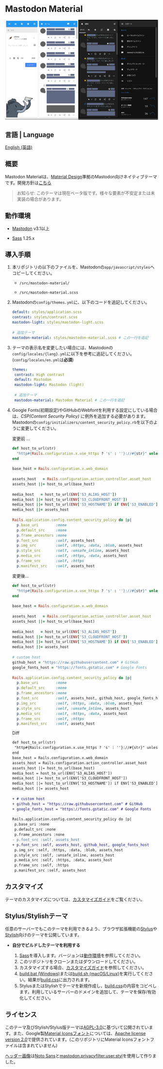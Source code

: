 # Mastodon Material

<img src="docs/res/top.png" alt="mastodon-material">

## 言語 | Language

[English (英語)](README.md)

## 概要

Mastodon Materialは、[Material Design](https://material.io)準拠のMastodon向けネイティブテーマです。開発方針は[こちら](docs/development_policy_ja.md)

> お知らせ: このテーマは現在ベータ版です。様々な要素が不安定または未実装の場合があります。

## 動作環境

- [Mastodon](https://github.com/tootsuite/mastodon) v3.1以上

- [Sass](https://sass-lang.com) 1.25.x

## 導入手順

1. 本リポジトリの以下のファイルを、Mastodonの`app/javascript/styles`へコピーしてください。
   
   * `/src/mastodon-material/`
   
   * `/src/mastodon-material.scss`

2. Mastodonの`config/themes.yml`に、以下のコードを追記してください。
   
   ```yml
   default: styles/application.scss
   contrast: styles/contrast.scss
   mastodon-light: styles/mastodon-light.scss
   
   # 追加テーマ
   mastodon-material: styles/mastodon-material.scss # この一行を追記
   ```

3. テーマの表示名を変更したい場合には、Mastodonの`config/locales/{lang}.yml`に以下を参考に追記してください。(`config/locales/en.yml`は**必須**)
   
   ```yml
   themes:
    contrast: High contrast
    default: Mastodon
    mastodon-light: Mastodon (light)
   
    # 追加テーマ
    mastodon-material: Mastodon Material # この一行を追記
   ```

4. Google Fonts(初期設定)やGitHubのWebfontを利用する設定にしている場合は、*CSP(Content Security Policy)* に例外を追加する必要があります。Mastodonの`config/initializers/content_security_policy.rb`を以下のように変更してください。
   
   変更前 …
   
   ```ruby
   def host_to_url(str)
     "http#{Rails.configuration.x.use_https ? 's' : ''}://#{str}" unless str.blank?
   end
   
   base_host = Rails.configuration.x.web_domain
   
   assets_host   = Rails.configuration.action_controller.asset_host
   assets_host ||= host_to_url(base_host)
   
   media_host   = host_to_url(ENV['S3_ALIAS_HOST'])
   media_host ||= host_to_url(ENV['S3_CLOUDFRONT_HOST'])
   media_host ||= host_to_url(ENV['S3_HOSTNAME']) if ENV['S3_ENABLED'] == 'true'
   media_host ||= assets_host
   
   Rails.application.config.content_security_policy do |p|
     p.base_uri        :none
     p.default_src     :none
     p.frame_ancestors :none
     p.font_src        :self, assets_host
     p.img_src         :self, :https, :data, :blob, assets_host
     p.style_src       :self, :unsafe_inline, assets_host
     p.media_src       :self, :https, :data, assets_host
     p.frame_src       :self, :https
     p.manifest_src    :self, assets_host
   ```
   
   変更後…
   
   ```ruby
   def host_to_url(str)
     "http#{Rails.configuration.x.use_https ? 's' : ''}://#{str}" unless str.blank?
   end
   
   base_host = Rails.configuration.x.web_domain
   
   assets_host   = Rails.configuration.action_controller.asset_host
   assets_host ||= host_to_url(base_host)
   
   media_host   = host_to_url(ENV['S3_ALIAS_HOST'])
   media_host ||= host_to_url(ENV['S3_CLOUDFRONT_HOST'])
   media_host ||= host_to_url(ENV['S3_HOSTNAME']) if ENV['S3_ENABLED'] == 'true'
   media_host ||= assets_host
   
   # custom host
   github_host = "https://raw.githubusercontent.com" # GitHub
   google_fonts_host = "https://fonts.gstatic.com" # Google Fonts
   
   Rails.application.config.content_security_policy do |p|
     p.base_uri        :none
     p.default_src     :none
     p.frame_ancestors :none
     p.font_src        :self, assets_host, github_host, google_fonts_host
     p.img_src         :self, :https, :data, :blob, assets_host
     p.style_src       :self, :unsafe_inline, assets_host
     p.media_src       :self, :https, :data, assets_host
     p.frame_src       :self, :https
     p.manifest_src    :self, assets_host
   ```

   Diff
   
   ```diff
   def host_to_url(str)
    "http#{Rails.configuration.x.use_https ? 's' : ''}://#{str}" unless str.blank?
   end
   base_host = Rails.configuration.x.web_domain
   assets_host = Rails.configuration.action_controller.asset_host
   assets_host ||= host_to_url(base_host)
   media_host = host_to_url(ENV['S3_ALIAS_HOST'])
   media_host ||= host_to_url(ENV['S3_CLOUDFRONT_HOST'])
   media_host ||= host_to_url(ENV['S3_HOSTNAME']) if ENV['S3_ENABLED'] == 'true'
   media_host ||= assets_host

   + # custom host
   + github_host = "https://raw.githubusercontent.com" # GitHub
   + google_fonts_host = "https://fonts.gstatic.com" # Google Fonts

   Rails.application.config.content_security_policy do |p|
    p.base_uri :none
    p.default_src :none
    p.frame_ancestors :none
   - p.font_src :self, assets_host
   + p.font_src :self, assets_host, github_host, google_fonts_host
    p.img_src :self, :https, :data, :blob, assets_host
    p.style_src :self, :unsafe_inline, assets_host
    p.media_src :self, :https, :data, assets_host
    p.frame_src :self, :https
    p.manifest_src :self, assets_host
   ```

## カスタマイズ

テーマのカスタマイズについては、[カスタマイズガイド](docs/customization_guide_ja.md)をご覧ください。

## Stylus/Stylishテーマ

任意のサーバーでもこのテーマを利用できるよう、ブラウザ拡張機能の[Stylus](https://add0n.com/stylus.html)や[Stylish](https://userstyles.org/)向けのテーマを公開しています。

- **自分でビルドしたテーマを利用する**
  
  1. [Sass](https://sass-lang.com)を導入します。バージョンは[動作環境](#動作環境)を参照してください。
  2. このリポジトリをクローンまたはダウンロードしてください。
  3. カスタマイズする場合、[カスタマイズガイド](docs/customization_guide_ja.md)を参照してください。
  4. [build.bat (Windows)](build/build.bat)または[build.sh (macOS/Linux)](build/build.sh)を実行してください。結果が[build.css](build/build.css)に出力されます。
  5. StylusまたはStylishでテーマを新規作成し、[build.css](build/build.css)の内容をコピペします。利用しているサーバーのドメインを追加して、テーマを保存/有効化してください。

## ライセンス

このテーマ及びStylish/Stylus版テーマは[AGPL-3.0](LICENSE)に基づいて公開されています。また、Google製[Material Iconsフォント](https://google.github.io/material-design-icons/#icon-font-for-the-web)については、[Apache license version 2.0](https://www.apache.org/licenses/LICENSE-2.0.html)で提供されています。(このリポジトリにMaterial Iconsフォントファイルは含まれていません)

[ヘッダー画像](docs/src/top.png)は[Noto Sans](https://www.google.com/get/noto/#sans-lgc)と[mastodon.privacyfilter.user.styl](https://github.com/eai04191/userscript-graveyard#mastodonprivacyfilteruserstyl)を使用して作りました。
